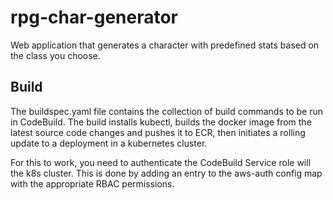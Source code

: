 # rpg-char-generator
Web application that generates a character with predefined stats based on the class you choose.

## Build
The buildspec.yaml file contains the collection of build commands to be run in CodeBuild. The build installs kubectl, builds the docker image from the latest source code changes and pushes it to ECR, then initiates a rolling update to a deployment in a kubernetes cluster.

For this to work, you need to authenticate the CodeBuild Service role will the k8s cluster. This is done by adding an entry to the aws-auth config map with the appropriate RBAC permissions.
